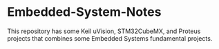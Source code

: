 # Embedded-System-Notes 
This repository has some Keil uVision, STM32CubeMX, and Proteus projects that combines some Embedded Systems fundamental projects.
